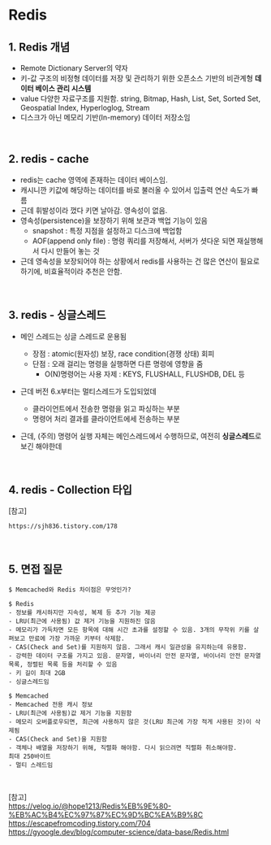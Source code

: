 # Redis
## 1. Redis 개념
- Remote Dictionary Server의 약자
- 키-값 구조의 비정형 데이터를 저장 및 관리하기 위한 오픈소스 기반의 비관계형 **데이터 베이스 관리 시스템**
- value 다양한 자료구조를 지원함. string, Bitmap, Hash, List, Set, Sorted Set, Geospatial Index, Hyperloglog, Stream
- 디스크가 아닌 메모리 기반(In-memory) 데이터 저장소임


<br>


## 2. redis - cache
- redis는 cache 영역에 존재하는 데이터 베이스임.
- 캐시니깐 키값에 해당하는 데이터를 바로 불러올 수 있어서 입출력 연산 속도가 빠름
- 근데 휘발성이라 껐다 키면 날아감. 영속성이 없음.
- 영속성(persistence)을 보장하기 위해 보관과 백업 기능이 있음
    - snapshot : 특정 지점을 설정하고 디스크에 백업함
    - AOF(append only file) : 명령 쿼리를 저장해서, 서버가 셧다운 되면 재실행해서 다시 만들어 놓는 것
- 근데 영속성을 보장되어야 하는 상황에서 redis를 사용하는 건 많은 연산이 필요로하기에, 비효율적이라 추천은 안함.

<br>

## 3. redis - 싱글스레드
- 메인 스레드는 싱글 스레드로 운용됨
  - 장점 : atomic(원자성) 보장, race condition(경쟁 상태) 회피
  - 단점 : 오래 걸리는 명령을 실행하면 다른 명령에 영향을 줌
    - O(N)명령어는 사용 자제 : KEYS, FLUSHALL, FLUSHDB, DEL 등

- 근데 버전 6.x부터는 멀티스레드가 도입되었데
  - 클라이언트에서 전송한 명령을 읽고 파싱하는 부분
  - 명령어 처리 결과를 클라이언트에세 전송하는 부분
- 근데, (주의) 명령어 실행 자체는 메인스레드에서 수행하므로, 여전히 **싱글스레드**로 보긴 해야한데

<br>

## 4. redis - Collection 타입
[참고]
```
https://sjh836.tistory.com/178
```

<br>

## 5. 면접 질문
```
$ Memcached와 Redis 차이점은 무엇인가?

$ Redis
- 정보를 캐시하지만 지속성, 복제 등 추가 기능 제공
- LRU(최근에 사용됨) 값 제거 기능을 지원하진 않음
- 메모리가 가득차면 모든 항목에 대해 시간 초과를 설정할 수 있음. 3개의 무작위 키를 살펴보고 만료에 가장 가까운 키부터 삭제함.
- CAS(Check and Set)를 지원하지 않음. 그래서 캐시 일관성을 유지하는데 유용함.
- 강력한 데이터 구조를 가지고 있음. 문자열, 바이너리 안전 문자열, 바이너리 안전 문자열 목록, 정렬된 목록 등을 처리할 수 있음
- 키 길이 최대 2GB
- 싱글스레드임

$ Memcached
- Memcached 전용 캐시 정보
- LRU(최근에 사용됨)값 제거 기능을 지원함
- 메모리 오버플로우되면, 최근에 사용하지 않은 것(LRU 최근에 가장 적게 사용된 것)이 삭제됨
- CAS(Check and Set)을 지원함
- 객체나 배열을 저장하기 위해, 직렬화 해야함. 다시 읽으려면 직렬화 취소해야함.
최대 250바이트
- 멀티 스레드임
```

<br>

[참고]    
https://velog.io/@hope1213/Redis%EB%9E%80-%EB%AC%B4%EC%97%87%EC%9D%BC%EA%B9%8C    
https://escapefromcoding.tistory.com/704    
https://gyoogle.dev/blog/computer-science/data-base/Redis.html     
